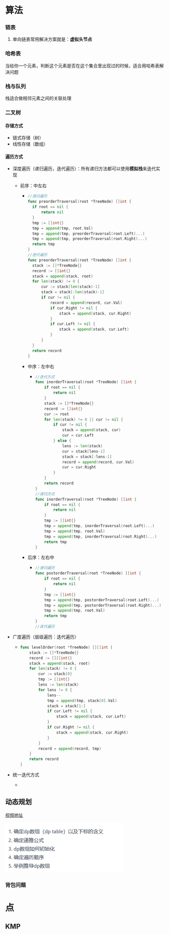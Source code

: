 # 算法

### 链表

1. 单向链表常用解决方案就是：**虚拟头节点**



### 哈希表

当给你一个元素，判断这个元素是否在这个集合里出现过的时候，适合用哈希表解决问题



### 栈与队列

栈适合做相邻元素之间的关联处理



### 二叉树

#### 存储方式

- 链式存储（树）
- 线性存储（数组）

#### 遍历方式

- 深度遍历（递归遍历，迭代遍历）：所有递归方法都可以使用**模拟栈**来迭代实现

  - 前序：中左右

    - ```go
      //递归遍历
      func preorderTraversal(root *TreeNode) []int {
      	if root == nil {
      		return nil
      	}
      	tmp := []int{}
      	tmp = append(tmp, root.Val)
      	tmp = append(tmp, preorderTraversal(root.Left)...)
      	tmp = append(tmp, preorderTraversal(root.Right)...)
      	return tmp
      }
      //迭代遍历
      func preorderTraversal(root *TreeNode) []int {
      	stack := []*TreeNode{}
      	record := []int{}
      	stack = append(stack, root)
      	for len(stack) != 0 {
      		cur := stack[len(stack)-1]
      		stack = stack[:len(stack)-1]
      		if cur != nil {
      			record = append(record, cur.Val)
      			if cur.Right != nil {
      				stack = append(stack, cur.Right)
      			}
      			if cur.Left != nil {
      				stack = append(stack, cur.Left)
      			}
      		}
      	}
      	return record
      }
      ```
  
  
    - 中序：左中右
  
      - ```go
        //迭代方式
        func inorderTraversal(root *TreeNode) []int {
        	if root == nil {
        		return nil
        	}
        	stack := []*TreeNode{}
        	record := []int{}
        	cur := root
        	for len(stack) != 0 || cur != nil {
        		if cur != nil {
        			stack = append(stack, cur)
        			cur = cur.Left
        		} else {
        			lens := len(stack)
        			cur = stack[lens-1]
        			stack = stack[:lens-1]
        			record = append(record, cur.Val)
        			cur = cur.Right
        		}
        	}
        	return record
        }
        //递归方式
        func inorderTraversal(root *TreeNode) []int {
        	if root == nil {
        		return nil
        	}
        	tmp := []int{}
        	tmp = append(tmp, inorderTraversal(root.Left)...)
        	tmp = append(tmp, root.Val)
        	tmp = append(tmp, inorderTraversal(root.Right)...)
        	return tmp
        }
        ```
  
  
    - 后序：左右中
  
      - ```go
        //递归遍历
        func postorderTraversal(root *TreeNode) []int {
        	if root == nil {
        		return nil
        	}
        	tmp := []int{}
        	tmp = append(tmp, postorderTraversal(root.Left)...)
        	tmp = append(tmp, postorderTraversal(root.Right)...)
        	tmp = append(tmp, root.Val)
        	return tmp
        }
        //迭代遍历
        ```
  


- 广度遍历（层级遍历：迭代遍历）


  - ```go
    func levelOrder(root *TreeNode) [][]int {
    	stack := []*TreeNode{}
    	record := [][]int{}
    	stack = append(stack, root)
    	for len(stack) != 0 {
    		cur := stack[0]
    		tmp := []int{}
    		lens := len(stack)
    		for lens != 0 {
    			lens--
    			tmp = append(tmp, stack[0].Val)
    			stack = stack[1:]
    			if cur.Left != nil {
    				stack = append(stack, cur.Left)
    			}
    			if cur.Right != nil {
    				stack = append(stack, cur.Right)
    			}
    		}
    		record = append(record, tmp)
    	}
    	return record
    }
    ```

- 统一迭代方式


  - ```go
    
    ```



## 动态规划

[视频地址](https://www.bilibili.com/video/BV13Q4y197Wg/?spm_id_from=333.999.0.0&vd_source=4db4edf8e68a4ceac9f0a41212e6f026)

![image-20230525172821214](./算法.assets/image-20230525172821214.png)

### 背包问题

# 点

## KMP



